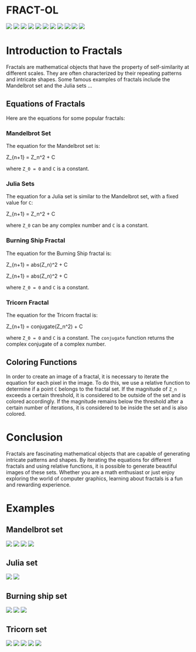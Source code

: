 # FRACT-OL


<img src="Subject/en.subject_page-0001.jpg"/>


<img src="Subject/en.subject_page-0002.jpg"/>



<img src="Subject/en.subject_page-0003.jpg"/>



<img src="Subject/en.subject_page-0004.jpg"/>



<img src="Subject/en.subject_page-0005.jpg"/>



<img src="Subject/en.subject_page-0006.jpg"/>



<img src="Subject/en.subject_page-0007.jpg"/>



<img src="Subject/en.subject_page-0008.jpg"/>


<img src="Subject/en.subject_page-0009.jpg"/>


<img src="Subject/en.subject_page-0010.jpg"/>


<img src="Subject/en.subject_page-0011.jpg"/>




# Introduction to Fractals

Fractals are mathematical objects that have the property of self-similarity at different scales. They are often characterized by their repeating patterns and intricate shapes. Some famous examples of fractals include the Mandelbrot set and the Julia sets ...


## Equations of Fractals

Here are the equations for some popular fractals:


### Mandelbrot Set

The equation for the Mandelbrot set is:

Z_{n+1} = Z_n^2 + C


where `Z_0 = 0` and `C` is a constant.

### Julia Sets

The equation for a Julia set is similar to the Mandelbrot set, with a fixed value for `C`:

Z_{n+1} = Z_n^2 + C


where `Z_0` can be any complex number and `C` is a constant.

### Burning Ship Fractal

The equation for the Burning Ship fractal is:

Z_{n+1} = abs(Z_n)^2 + C

Z_{n+1} = abs(Z_n)^2 + C


where `Z_0 = 0` and `C` is a constant.

### Tricorn Fractal

The equation for the Tricorn fractal is:

Z_{n+1} = conjugate(Z_n^2) + C


where `Z_0 = 0` and `C` is a constant. The `conjugate` function returns the complex conjugate of a complex number.


## Coloring Functions

In order to create an image of a fractal, it is necessary to iterate the equation for each pixel in the image. To do this, we use a relative function to determine if a point `C` belongs to the fractal set. If the magnitude of `Z_n` exceeds a certain threshold, it is considered to be outside of the set and is colored accordingly. If the magnitude remains below the threshold after a certain number of iterations, it is considered to be inside the set and is also colored.


# Conclusion

Fractals are fascinating mathematical objects that are capable of generating intricate patterns and shapes. By iterating the equations for different fractals and using relative functions, it is possible to generate beautiful images of these sets. Whether you are a math enthusiast or just enjoy exploring the world of computer graphics, learning about fractals is a fun and rewarding experience.

# Examples


## Mandelbrot set

<img src="Examples/1.png"/>
<img src="Examples/2.png"/>
<img src="Examples/3.png"/>
<img src="Examples/4.png"/>

## Julia set



<img src="Examples/5.png"/>
<img src="Examples/6.png"/>


## Burning ship set


<img src="Examples/7.png"/>
<img src="Examples/8.png"/>
<img src="Examples/10.png"/>

## Tricorn set


<img src="Examples/11.png"/>
<img src="Examples/12.png"/>
<img src="Examples/13.png"/>
<img src="Examples/14.png"/>
<img src="Examples/15.png"/>
